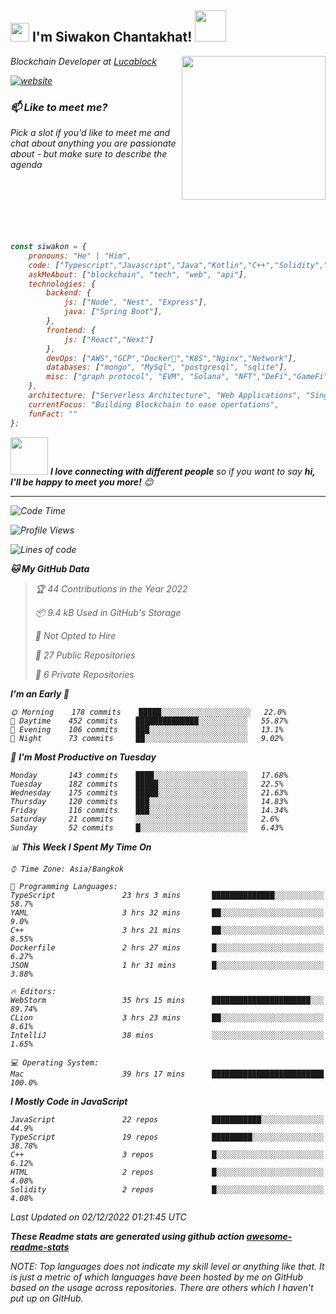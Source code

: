 <h2><img src="https://emojis.slackmojis.com/emojis/images/1531849430/4246/blob-sunglasses.gif?1531849430" width="30"/> I'm Siwakon Chantakhat! <img src="https://media.giphy.com/media/12oufCB0MyZ1Go/giphy.gif" width="50"></h2>
<img align='right' src="https://media.giphy.com/media/M9gbBd9nbDrOTu1Mqx/giphy.gif" width="230">
<p><em>Blockchain Developer at <a href="https://www.lucablock.io/">Lucablock

[![website](https://img.shields.io/badge/Website-46a2f1.svg?&style=flat-square&logo=Google-Chrome&logoColor=white&link=https://anmolsingh.me/)](https://siwakon.dev)


### 📫 Like to meet me?

Pick a slot if you'd like to meet me and chat about anything you are passionate about - but make sure to describe the agenda
<br />
<br />
<br />
<br />
<br />
<br />
<br />
```javascript
const siwakon = {
    pronouns: "He" | "Him",
    code: ["Typescript","Javascript","Java","Kotlin","C++","Solidity","Python","SQL"],
    askMeAbout: ["blockchain", "tech", "web", "api"],
    technologies: {
        backend: {
            js: ["Node", "Nest", "Express"],
            java: ["Spring Boot"],
        },
        frontend: {
            js: ["React","Next"]
        },
        devOps: ["AWS","GCP","Docker🐳","K8S","Nginx","Network"],
        databases: ["mongo", "MySql", "postgresql", "sqlite"],
        misc: ["graph protocol", "EVM", "Solana", "NFT","DeFi","GameFi"]
    },
    architecture: ["Serverless Architecture", "Web Applications", "Single Page Applications", "Backend Development"],
    currentFocus: "Building Blockchain to ease opertations",
    funFact: ""
};
```

<img src="https://media.giphy.com/media/LnQjpWaON8nhr21vNW/giphy.gif" width="60"> <em><b>I love connecting with different people</b> so if you want to say <b>hi, I'll be happy to meet you more!</b> 😊</em>

---
<!--START_SECTION:waka-->
![Code Time](http://img.shields.io/badge/Code%20Time-742%20hrs%2040%20mins-blue)

![Profile Views](http://img.shields.io/badge/Profile%20Views-0-blue)

![Lines of code](https://img.shields.io/badge/From%20Hello%20World%20I%27ve%20Written--4%20Million%20lines%20of%20code-blue)

**🐱 My GitHub Data** 

> 🏆 44 Contributions in the Year 2022
 > 
> 📦 9.4 kB Used in GitHub's Storage 
 > 
> 🚫 Not Opted to Hire
 > 
> 📜 27 Public Repositories 
 > 
> 🔑 6 Private Repositories  
 > 
**I'm an Early 🐤** 

```text
🌞 Morning    178 commits    █████░░░░░░░░░░░░░░░░░░░░   22.0% 
🌆 Daytime    452 commits    ██████████████░░░░░░░░░░░   55.87% 
🌃 Evening    106 commits    ███░░░░░░░░░░░░░░░░░░░░░░   13.1% 
🌙 Night      73 commits     ██░░░░░░░░░░░░░░░░░░░░░░░   9.02%

```
📅 **I'm Most Productive on Tuesday** 

```text
Monday       143 commits    ████░░░░░░░░░░░░░░░░░░░░░   17.68% 
Tuesday      182 commits    █████░░░░░░░░░░░░░░░░░░░░   22.5% 
Wednesday    175 commits    █████░░░░░░░░░░░░░░░░░░░░   21.63% 
Thursday     120 commits    ███░░░░░░░░░░░░░░░░░░░░░░   14.83% 
Friday       116 commits    ███░░░░░░░░░░░░░░░░░░░░░░   14.34% 
Saturday     21 commits     ░░░░░░░░░░░░░░░░░░░░░░░░░   2.6% 
Sunday       52 commits     █░░░░░░░░░░░░░░░░░░░░░░░░   6.43%

```


📊 **This Week I Spent My Time On** 

```text
⌚︎ Time Zone: Asia/Bangkok

💬 Programming Languages: 
TypeScript               23 hrs 3 mins       ██████████████░░░░░░░░░░░   58.7% 
YAML                     3 hrs 32 mins       ██░░░░░░░░░░░░░░░░░░░░░░░   9.0% 
C++                      3 hrs 21 mins       ██░░░░░░░░░░░░░░░░░░░░░░░   8.55% 
Dockerfile               2 hrs 27 mins       █░░░░░░░░░░░░░░░░░░░░░░░░   6.27% 
JSON                     1 hr 31 mins        █░░░░░░░░░░░░░░░░░░░░░░░░   3.88%

🔥 Editors: 
WebStorm                 35 hrs 15 mins      ██████████████████████░░░   89.74% 
CLion                    3 hrs 23 mins       ██░░░░░░░░░░░░░░░░░░░░░░░   8.61% 
IntelliJ                 38 mins             ░░░░░░░░░░░░░░░░░░░░░░░░░   1.65%

💻 Operating System: 
Mac                      39 hrs 17 mins      █████████████████████████   100.0%

```

**I Mostly Code in JavaScript** 

```text
JavaScript               22 repos            ███████████░░░░░░░░░░░░░░   44.9% 
TypeScript               19 repos            █████████░░░░░░░░░░░░░░░░   38.78% 
C++                      3 repos             █░░░░░░░░░░░░░░░░░░░░░░░░   6.12% 
HTML                     2 repos             █░░░░░░░░░░░░░░░░░░░░░░░░   4.08% 
Solidity                 2 repos             █░░░░░░░░░░░░░░░░░░░░░░░░   4.08%

```



 Last Updated on 02/12/2022 01:21:45 UTC
<!--END_SECTION:waka-->

**These Readme stats are generated using github action [awesome-readme-stats](https://github.com/anmol098/waka-readme-stats)**

NOTE: Top languages does not indicate my skill level or anything like that. It is just a metric of which languages have been hosted by me on GitHub based on the usage across repositories. There are others which I haven't put up on GitHub.
<!--stackedit_data:
eyJoaXN0b3J5IjpbMTI2NjU1ODI4OCwtMTU1MDQ0NTAwOSwtMT
YyMTcyNTA5XX0=
-->
